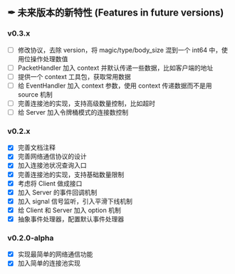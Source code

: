 ## ✒ 未来版本的新特性 (Features in future versions)

### v0.3.x

* [ ] 修改协议，去除 version，将 magic/type/body_size 混到一个 int64 中，使用位操作处理数值
* [ ] PacketHandler 加入 context 并默认传递一些数据，比如客户端的地址
* [ ] 提供一个 context 工具包，获取常用数据
* [ ] 给 EventHandler 加入 context 参数，使用 context 传递数据而不是用 source 机制
* [ ] 完善连接池的实现，支持高级数量控制，比如超时
* [ ] 给 Server 加入令牌桶模式的连接数控制

### v0.2.x

* [x] 完善文档注释
* [x] 完善网络通信协议的设计
* [x] 加入连接池状况查询入口
* [x] 完善连接池的实现，支持基础数量限制
* [x] 考虑将 Client 做成接口
* [x] 加入 Server 的事件回调机制
* [x] 加入 signal 信号监听，引入平滑下线机制
* [x] 给 Client 和 Server 加入 option 机制
* [x] 抽象事件处理器，配置默认事件处理器

### v0.2.0-alpha

* [x] 实现最简单的网络通信功能
* [x] 加入简单的连接池实现
